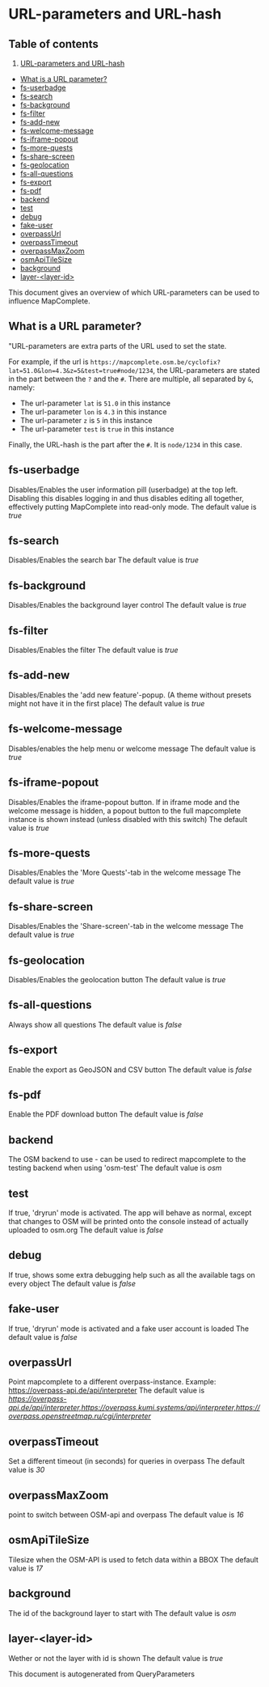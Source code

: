 

 URL-parameters and URL-hash 
=============================



## Table of contents

1. [URL-parameters and URL-hash](#url-parameters-and-url-hash)
  - [What is a URL parameter?](#what-is-a-url-parameter)
  - [fs-userbadge](#fs-userbadge)
  - [fs-search](#fs-search)
  - [fs-background](#fs-background)
  - [fs-filter](#fs-filter)
  - [fs-add-new](#fs-add-new)
  - [fs-welcome-message](#fs-welcome-message)
  - [fs-iframe-popout](#fs-iframe-popout)
  - [fs-more-quests](#fs-more-quests)
  - [fs-share-screen](#fs-share-screen)
  - [fs-geolocation](#fs-geolocation)
  - [fs-all-questions](#fs-all-questions)
  - [fs-export](#fs-export)
  - [fs-pdf](#fs-pdf)
  - [backend](#backend)
  - [test](#test)
  - [debug](#debug)
  - [fake-user](#fake-user)
  - [overpassUrl](#overpassurl)
  - [overpassTimeout](#overpasstimeout)
  - [overpassMaxZoom](#overpassmaxzoom)
  - [osmApiTileSize](#osmapitilesize)
  - [background](#background)
  - [layer-&lt;layer-id&gt;](#layer-&ltlayer-id&gt;)



This document gives an overview of which URL-parameters can be used to influence MapComplete.



 What is a URL parameter? 
--------------------------



"URL-parameters are extra parts of the URL used to set the state.

For example, if the url is `https://mapcomplete.osm.be/cyclofix?lat=51.0&lon=4.3&z=5&test=true#node/1234`, the URL-parameters are stated in the part between the `?` and the `#`. There are multiple, all separated by `&`, namely: 



  - The url-parameter `lat` is `51.0` in this instance
  - The url-parameter `lon` is `4.3` in this instance
  - The url-parameter `z` is `5` in this instance
  - The url-parameter `test` is `true` in this instance


Finally, the URL-hash is the part after the `#`. It is `node/1234` in this case.



 fs-userbadge 
--------------

 Disables/Enables the user information pill (userbadge) at the top left. Disabling this disables logging in and thus disables editing all together, effectively putting MapComplete into read-only mode. The default value is _true_



 fs-search 
-----------

 Disables/Enables the search bar The default value is _true_



 fs-background 
---------------

 Disables/Enables the background layer control The default value is _true_



 fs-filter 
-----------

 Disables/Enables the filter The default value is _true_



 fs-add-new 
------------

 Disables/Enables the 'add new feature'-popup. (A theme without presets might not have it in the first place) The default value is _true_



 fs-welcome-message 
--------------------

 Disables/enables the help menu or welcome message The default value is _true_



 fs-iframe-popout 
------------------

 Disables/Enables the iframe-popout button. If in iframe mode and the welcome message is hidden, a popout button to the full mapcomplete instance is shown instead (unless disabled with this switch) The default value is _true_



 fs-more-quests 
----------------

 Disables/Enables the 'More Quests'-tab in the welcome message The default value is _true_



 fs-share-screen 
-----------------

 Disables/Enables the 'Share-screen'-tab in the welcome message The default value is _true_



 fs-geolocation 
----------------

 Disables/Enables the geolocation button The default value is _true_



 fs-all-questions 
------------------

 Always show all questions The default value is _false_



 fs-export 
-----------

 Enable the export as GeoJSON and CSV button The default value is _false_



 fs-pdf 
--------

 Enable the PDF download button The default value is _false_



 backend 
---------

 The OSM backend to use - can be used to redirect mapcomplete to the testing backend when using 'osm-test' The default value is _osm_



 test 
------

 If true, 'dryrun' mode is activated. The app will behave as normal, except that changes to OSM will be printed onto the console instead of actually uploaded to osm.org The default value is _false_



 debug 
-------

 If true, shows some extra debugging help such as all the available tags on every object The default value is _false_



 fake-user 
-----------

 If true, 'dryrun' mode is activated and a fake user account is loaded The default value is _false_



 overpassUrl 
-------------

 Point mapcomplete to a different overpass-instance. Example: https://overpass-api.de/api/interpreter The default value is _https://overpass-api.de/api/interpreter,https://overpass.kumi.systems/api/interpreter,https://overpass.openstreetmap.ru/cgi/interpreter_



 overpassTimeout 
-----------------

 Set a different timeout (in seconds) for queries in overpass The default value is _30_



 overpassMaxZoom 
-----------------

  point to switch between OSM-api and overpass The default value is _16_



 osmApiTileSize 
----------------

 Tilesize when the OSM-API is used to fetch data within a BBOX The default value is _17_



 background 
------------

 The id of the background layer to start with The default value is _osm_



 layer-&lt;layer-id&gt; 
------------------------

 Wether or not the layer with id <layer-id> is shown The default value is _true_ 

This document is autogenerated from QueryParameters